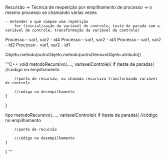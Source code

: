 
Recursão -> Técnica de reepetição por empilhamento de processo -> o mesmo processo se chamando várias vezes

    - entender o que compoe uma repetição
        for (inicialização da variável de controle; teste de parada com a variável de controle; transformação da variável de controle)


Processo - var1, var2 - id4
Processo - var1, var2 - id3
Processo - var1, var2 - id2
Processo - var1, var2 - id1

Objeto.metodo(outroObjeto.metodo(outroDenovoObjeto.atributo))

'''C++
void  metodoRecursivo(...., variavelControle){
    if (teste de parada){
        //código no empilhamento

        //ponto de recursão, ou chamada recursiva transformando variável de controle

        //código no desempilhamento
    }
}

tipo metodoRecursivo(...., variavelControle){
    if (teste de parada){
        //código no empilhamento

        //ponto de recursão 

        //código no desempilhamento
    }
}
'''
